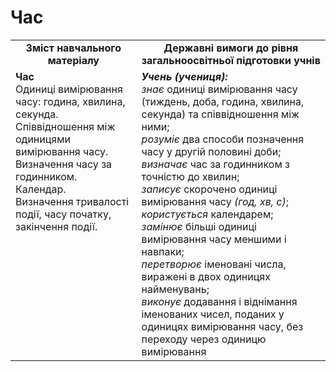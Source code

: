 # Час
<table>
  <tr>
    <td width="40%" align="center"><b>Зміст навчального матеріалу<b></td>
    <td width="60%" align="center"><b>Державні вимоги до рівня загальноосвітньої підготовки учнів</b></td>
  </tr>
  <tr>
    <td width="40%" style="vertical-align:top !important;"><b>Час</b><br>
Одиниці вимірювання часу: година, хвилина, секунда. <br>
Співвідношення між одиницями вимірювання часу. <br>
Визначення часу за годинником. <br>
Календар.<br>
Визначення тривалості події, часу початку, закінчення події.<br></td>
    <td width="60%" style="vertical-align:top !important;"><i><b>Учень (учениця):</b></i><br>
<i>знає</i> одиниці вимірювання часу (тиждень, доба, година, хвилина, секунда) та співвідношення між ними; <br>
<i>розуміє</i> два способи позначення часу у другій половині доби;<br>
<i>визначає</i> час за годинником з точністю до хвилин;<br>
<i>записує</i> скорочено одиниці вимірювання часу <i>(год, хв, с)</i>;<br>
<i>користується</i> календарем;<br>
<i>замінює</i> більші одиниці вимірювання часу меншими і навпаки; <br>
<i>перетворює</i> іменовані числа, виражені в двох одиницях найменувань;<br>
<i>виконує</i> додавання і віднімання  іменованих чисел, поданих у одиницях вимірювання часу, без переходу через одиницю вимірювання<br></td>
  </tr>
</table>

